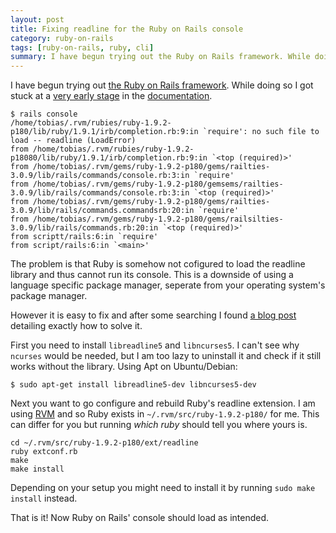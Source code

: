 ```yaml
---
layout: post
title: Fixing readline for the Ruby on Rails console
category: ruby-on-rails
tags: [ruby-on-rails, ruby, cli]
summary: I have begun trying out the Ruby on Rails framework. While doing so I got stuck at a very early stage in the documentation.
---
```

I have begun trying out [the Ruby on Rails framework](http://rubyonrails.org/). While doing so I got stuck at a [very early stage](http://guides.rubyonrails.org/getting_started.html#using-the-console) in the [documentation](http://guides.rubyonrails.org/).

    $ rails console
    /home/tobias/.rvm/rubies/ruby-1.9.2-p180/lib/ruby/1.9.1/irb/completion.rb:9:in `require': no such file to load -- readline (LoadError)
    from /home/tobias/.rvm/rubies/ruby-1.9.2-p18080/lib/ruby/1.9.1/irb/completion.rb:9:in `<top (required)>'
    from /home/tobias/.rvm/gems/ruby-1.9.2-p180/gems/railties-3.0.9/lib/rails/commands/console.rb:3:in `require'
    from /home/tobias/.rvm/gems/ruby-1.9.2-p180/gemsems/railties-3.0.9/lib/rails/commands/console.rb:3:in `<top (required)>'
    from /home/tobias/.rvm/gems/ruby-1.9.2-p180/gems/railties-3.0.9/lib/rails/commands.commandsrb:20:in `require'
    from /home/tobias/.rvm/gems/ruby-1.9.2-p180/gems/railsilties-3.0.9/lib/rails/commands.rb:20:in `<top (required)>'
    from scriptt/rails:6:in `require'
    from script/rails:6:in `<main>'

The problem is that Ruby is somehow not cofigured to load the readline library and thus cannot run its console. This is a downside of using a language specific package manager, seperate from your operating system's package manager.

However it is easy to fix and after some searching I found [a blog post](http://dirk.net/2009/04/05/no-such-file-to-load-readline-loaderror-when-running-scriptconsole/) detailing exactly how to solve it.

First you need to install `libreadline5` and `libncurses5`. I can't see why `ncurses` would be needed, but I am too lazy to uninstall it and check if it still works without the library. Using Apt on Ubuntu/Debian:

    $ sudo apt-get install libreadline5-dev libncurses5-dev

Next you want to go configure and rebuild Ruby's readline extension. I am using [RVM](https://rvm.beginrescueend.com/) and so Ruby exists in `~/.rvm/src/ruby-1.9.2-p180/` for me. This can differ for you but running *which ruby* should tell you where yours is.

    cd ~/.rvm/src/ruby-1.9.2-p180/ext/readline
    ruby extconf.rb
    make
    make install

Depending on your setup you might need to install it by running `sudo make install` instead.

That is it! Now Ruby on Rails' console should load as intended.
